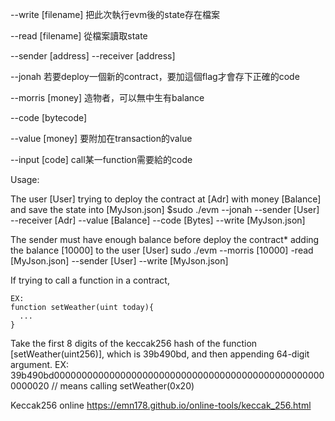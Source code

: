 --write [filename]
把此次執行evm後的state存在檔案

--read [filename]
從檔案讀取state

--sender [address]
--receiver [address]

--jonah
若要deploy一個新的contract，要加這個flag才會存下正確的code

--morris [money]
造物者，可以無中生有balance

--code [bytecode]

--value [money]
要附加在transaction的value

--input [code]
call某一function需要給的code



Usage:

The user [User] trying to deploy the contract at [Adr] with money [Balance] and save the state into [MyJson.json]
$sudo ./evm --jonah --sender [User]  --receiver [Adr] --value [Balance] --code [Bytes] --write [MyJson.json]

The sender must have enough balance before deploy the contract*
adding the balance [10000] to the user [User]
sudo ./evm --morris [10000] -read [MyJson.json] --sender [User] --write [MyJson.json]

If trying to call a function in a contract,
```
EX:
function setWeather(uint today){
  ...
}
```
Take the first 8 digits of the keccak256 hash of the function [setWeather(uint256)], which is 39b490bd, and then appending 64-digit argument.
EX:
39b490bd00000000000000000000000000000000000000000000000000000020 // means calling setWeather(0x20)

Keccak256 online
https://emn178.github.io/online-tools/keccak_256.html
